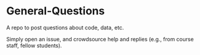 # General-Questions
A repo to post questions about code, data, etc.

Simply open an issue, and crowdsource help and replies (e.g., from course staff, fellow students).
